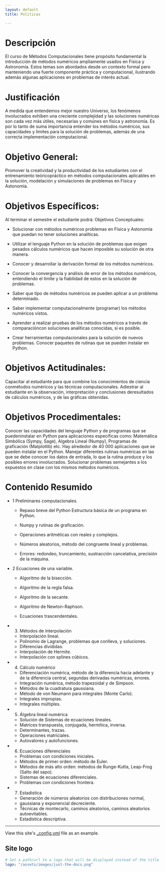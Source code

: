 ```yaml
---
layout: default
title: Politicas

---
```


# Descripción

El curso de Métodos Computacionales tiene propósito fundamental la introducción de
métodos numéricos ampliamente usados en Física y Astronomía. Estos temas son
abordados desde un contexto formal pero manteniendo una fuerte componente práctica y
computacional, ilustrando además algunas aplicaciones en problemas de interés actual.


# Justificación

A medida que entendemos mejor nuestro Universo, los fenómenos involucrados exhiben
una creciente complejidad y las soluciones numéricas son cada vez más útiles, necesarias
y comúnes en física y astronomía. Es por lo tanto de suma importancia entender los
métodos numéricos, sus capacidades y límites para la solución de problemas, además de
una correcta implementación computacional.



# Objetivo General:

Promover la creatividad y la productividad de los estudiantes con el entrenamiento teóricopráctico
en métodos computacionales aplicables en la solución, modelación y
simulaciones de problemas en Física y Astonomía.


# Objetivos Específicos:

Al terminar el semestre el estudiante podrá:
Objetivos Conceptuales:

- Solucionar con métodos numéricos problemas en Física y Astonomía que
puedan no
tener soluciones analíticas.

- Utilizar el lenguaje Python en la solución de problemas que exigen pesados
cálculos numéricos que hacen imposible su solución de otra manera.
- Conocer y desarrollar la derivación formal de los métodos numéricos.

- Conocer la convergencia y análisis de error de los métodos numéricos,
entendiendo el límite y la fiabilidad de estos en la solución de problemas.

- Saber que tipo de métodos numéricos se pueden aplicar a un problema
determinado.

- Saber implementar computacionalmente (programar) los métodos numéricos
vistos.

- Aprender a realizar pruebas de los métodos numéricos a través de comparacióncon soluciones analíticas conocidas, si es posible.

- Crear herramientas computacionales para la solución de nuevos problemas.
Conocer paquetes de rutinas que se pueden instalar en Python.


# Objetivos Actitudinales:

Capacitar al estudiante para que combine los conocimientos de ciencia conmétodos numéricos y las técnicas computacionales.
Adiestrar al estudiante en la observación, interpretación y conclusiones deresultados de cálculos numéricos, y de las gráficas obtenidas.

# Objetivos Procedimentales:

Conocer las capacidades del lenguaje Python y de programas que se puedeninstalar en Python para aplicaciones específicas como: Matemática Simbólica (Sympy, Sage), Algebra Lineal (Numpy), Programas de graficación (Matplotlib)
etc. Hay alrededor de 40 000 aplicaciones que se pueden instalar en el Python.  Manejar diferentes rutinas numéricas en las que se debe conocer los datos de entrada, lo que la rutina produce y los posibles errores involucrados.
Solucionar problemas semejantes a los expuestos en clase con los mismos métodos numéricos.


# Contenido Resumido

- 1 Preliminares computacionales.
    - Repaso breve del Python   Estructura básica de un programa en Python.
    
    - Numpy y rutinas de graficación. 
    
    - Operaciones aritméticas con reales y complejos.
    
    - Números aleatorios, método del congruente lineal y problemas.
    
    - Errores: redondeo, truncamiento, sustracción cancelativa, precisión
    de la máquina.

- 2 Ecuaciones de una variable.

    - Algoritmo de la bisección.
    
    - Algoritmo de la regla falsa.
    
    - Algoritmo de la secante.
    
    - Algoritmo de Newton-Raphson.
    
    - Ecuaciones trascendentales.


- 3. Métodos de interpolación

    - Interpolación lineal.
    - Polinomio de Lagrange, problemas que conlleva, y soluciones.
    - Diferencias divididas.
    - Interpolación de Hermite.
    - Interpolación con splines cúbicos.


- 4. Cálculo numérico

    - Diferenciación numérica, método de la diferencia hacia adelante y
    de la diferencia central, segundas derivadas numéricas, errores.
    - Integración numérica, método trapezoidal y de Simpson.
    - Métodos de la cuadratura gaussiana.
    - Método de von Neumann para integrales (Monte Carlo).
    - Integrales impropias.
    - Integrales múltiples.

- 5. Álgebra lineal numérica

    - Solución de Sistemas de ecuaciones lineales.
    - Matrices transpuesta, conjugada, hermítica, inversa.
    - Determinantes, trazas.
    - Operaciones matriciales.
    - Autovalores y autofunciones.


- 6. Ecuaciones diferenciales

    - Problemas con condiciones iniciales.
    - Métodos de primer orden: método de Euler.
    - Métodos de más alto orden: métodos de Runge-Kutta, Leap-Frog
    (Salto del sapo).
    - Sistemas de ecuaciones diferenciales.
    - Problemas con condiciones frontera.

- 7. Estadistica

    - Generación de números aleatorios con distribuciones normal,
    - gaussiana y exponencial decreciente.
    - Técnicas de montecarlo, caminos aleatorios, caminos aleatorios autoevitables.
    - Estadística descriptiva.

---

View this site's [\_config.yml](https://github.com/just-the-docs/just-the-docs/tree/main/_config.yml) file as an example.

## Site logo

```yaml
# Set a path/url to a logo that will be displayed instead of the title
logo: "/assets/images/just-the-docs.png"
```
